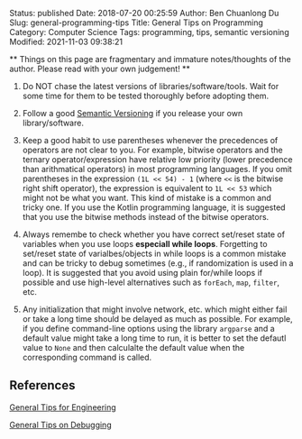 Status: published
Date: 2018-07-20 00:25:59
Author: Ben Chuanlong Du
Slug: general-programming-tips
Title: General Tips on Programming
Category: Computer Science
Tags: programming, tips, semantic versioning
Modified: 2021-11-03 09:38:21

**
Things on this page are
fragmentary and immature notes/thoughts of the author.
Please read with your own judgement!
**


1. Do NOT chase the latest versions of libraries/software/tools. 
  Wait for some time for them to be tested thoroughly before adopting them.

2. Follow a good [Semantic Versioning](https://semver.org/) 
  if you release your own library/software.

3. Keep a good habit to use parentheses 
    whenever the precedences of operators are not clear to you.
    For example, 
    bitwise operators and the ternary operator/expression have relative low priority 
    (lower precedence than arithmatical operators) in most programming languages.
    If you omit parentheses in the expression `(1L << 54) - 1` (where `<<` is the bitwise right shift operator),
    the expression is equivalent to `1L << 53` which might not be what you want.
    This kind of mistake is a common and tricky one.
    If you use the Kotlin programming language, 
    it is suggested that you use the bitwise methods instead of the bitwise operators.

4. Always remembe to check whether you have correct set/reset state of variables 
    when you use loops **especiall while loops**.
    Forgetting to set/reset state of varialbes/objects in while loops is a common mistake 
    and can be tricky to debug sometimes (e.g., if randomization is used in a loop).
    It is suggested that you avoid using plain for/while loops if possible
    and use high-level alternatives such as `forEach`, `map`, `filter`, etc.

5. Any initialization that might involve network, etc. 
    which might either fail or take a long time
    should be delayed as much as possible.
    For example,
    if you define command-line options using the library `argparse`
    and a default value might take a long time to run,
    it is better to set the defautl value to `None` 
    and then calculalte the default value when the corresponding command is called.

## References

[General Tips for Engineering](http://www.legendu.net/misc/blog/general-tips-for-engineering/)

[General Tips on Debugging](http://www.legendu.net/misc/blog/general-tips-on-debugging)